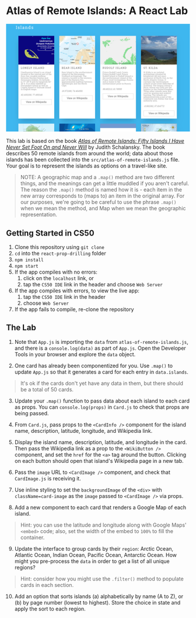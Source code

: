 # Atlas of Remote Islands: A React Lab

![Brava Page Spread](images/complete.png)

This lab is based on the book _[Atlas of Remote Islands: Fifty Islands I Have Never Set Foot On and Never Will](https://www.amazon.com/Atlas-Remote-Islands-Fifty-Never/dp/014311820X)_ by Judith Schalansky. The book describes 50 remote islands from around the world; data about those islands has been collected into the `src/atlas-of-remote-islands.js` file. Your goal is to represent the islands as options on a travel-like site.

> NOTE: A geographic map and a `.map()` method are two different things, and the meanings can get a little muddled if you aren't careful. The reason the `.map()` method is named how it is - each item in the new array corresponds to (maps to) an item in the original array. For our purposes, we're going to be careful to use the phrase `.map()` when we mean the method, and Map when we mean the geographic representation. 

## Getting Started in CS50

1. Clone this repository using `git clone`
2. `cd` into the `react-prop-drilling` folder
3. `npm install`
4. `npm start`
5. If the app compiles with no errors:
    1. click on the `localhost` link, or
    2. tap the `CS50 IDE` link in the header and choose `Web Server`
6. If the app compiles with errors, to view the live app:
    1. tap the `CS50 IDE` link in the header
    2. choose `Web Server`
7. If the app fails to compile, re-clone the repository

## The Lab

1. Note that `App.js` is importing the `data` from `atlas-of-remote-islands.js`, and there is a `console.log(data)` as part of `App.js`. Open the Developer Tools in your browser and explore the `data` object.

2. One card has already been componentized for you. Use `.map()` to update `App.js` so that it generates a card for each entry in `data.islands`.

> It's ok if the cards don't yet have any data in them, but there should be a total of 50 cards.

3. Update your `.map()` function to pass data about each island to each card as props. You can `console.log(props)` in `Card.js` to check that props are being passed.

4. From `Card.js`, pass props to the `<CardInfo />` component for the island name, description, latitude, longitude, and Wikipedia link.

5. Display the island name, description, latitude, and longitude in the card. Then pass the Wikipedia link as a prop to the `<WikiButton />` component, and set the `href` for the `<a>` tag around the button. Clicking on each button should open that island's Wikipedia page in a new tab.

6. Pass the `image` URL to `<CardImage />` component, and check that `CardImage.js` is receiving it.

7. Use inline styling to set the `backgroundImage` of the `<div>` with `className=card-image` as the `image` passed to `<CardImage />` via props.

8. Add a new component to each card that renders a Google Map of each island.

> Hint: you can use the latitude and longitude along with Google Maps' `<embed>` code; also, set the width of the embed to `100%` to fill the container.

9. Update the interface to group cards by their `region`: Arctic Ocean, Atlantic Ocean, Indian Ocean, Pacific Ocean, Antarctic Ocean. How might you pre-process the `data` in order to get a list of all unique regions?

> Hint: consider how you might use the `.filter()` method to populate cards in each section.

10. Add an option that sorts islands (a) alphabetically by name (A to Z), or (b) by page number (lowest to highest). Store the choice in state and apply the sort to each region.
